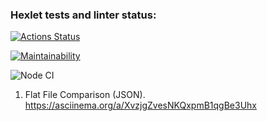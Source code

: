 ### Hexlet tests and linter status:

[![Actions Status](https://github.com/TemaGolovin/frontend-project-46/workflows/hexlet-check/badge.svg)](https://github.com/TemaGolovin/frontend-project-46/actions)

[![Maintainability](https://api.codeclimate.com/v1/badges/3495063199468d7f8813/maintainability)](https://codeclimate.com/github/TemaGolovin/frontend-project-46/maintainability)

![Node CI](https://github.com/TemaGolovin/frontend-project-46/actions/workflows/nodejs.yml/badge.svg)

1. Flat File Comparison (JSON).
   https://asciinema.org/a/XvzjgZvesNKQxpmB1qgBe3Uhx

